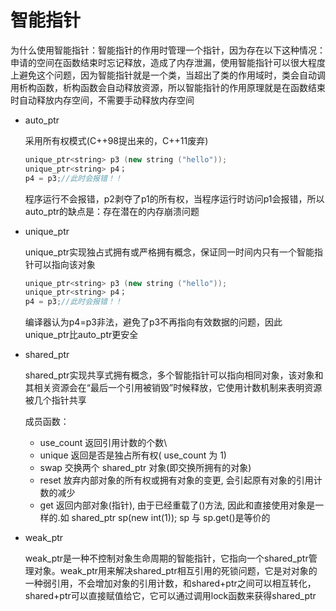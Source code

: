 # 智能指针

为什么使用智能指针：智能指针的作用时管理一个指针，因为存在以下这种情况：申请的空间在函数结束时忘记释放，造成了内存泄漏，使用智能指针可以很大程度上避免这个问题，因为智能指针就是一个类，当超出了类的作用域时，类会自动调用析构函数，析构函数会自动释放资源，所以智能指针的作用原理就是在函数结束时自动释放内存空间，不需要手动释放内存空间  


* auto_ptr

  采用所有权模式(C++98提出来的，C++11废弃)

  ```C++
  unique_ptr<string> p3 (new string ("hello"));   
  unique_ptr<string> p4；                       
  p4 = p3;//此时会报错！！
  ```

  程序运行不会报错，p2剥夺了p1的所有权，当程序运行时访问p1会报错，所以auto_ptr的缺点是：存在潜在的内存崩溃问题

* unique_ptr

  unique_ptr实现独占式拥有或严格拥有概念，保证同一时间内只有一个智能指针可以指向该对象

  ```C++
  unique_ptr<string> p3 (new string ("hello"));   
  unique_ptr<string> p4；                       
  p4 = p3;//此时会报错！！
  ```

  编译器认为p4=p3非法，避免了p3不再指向有效数据的问题，因此unique_ptr比auto_ptr更安全

* shared_ptr

  shared_ptr实现共享式拥有概念，多个智能指针可以指向相同对象，该对象和其相关资源会在“最后一个引用被销毁”时候释放，它使用计数机制来表明资源被几个指针共享

  成员函数：

  * use_count 返回引用计数的个数\
  * unique 返回是否是独占所有权( use_count 为 1)
  * swap 交换两个 shared_ptr 对象(即交换所拥有的对象)
  * reset 放弃内部对象的所有权或拥有对象的变更, 会引起原有对象的引用计数的减少
  * get 返回内部对象(指针), 由于已经重载了()方法, 因此和直接使用对象是一样的.如 shared_ptr<int> sp(new int(1)); sp 与 sp.get()是等价的

* weak_ptr

  weak_ptr是一种不控制对象生命周期的智能指针，它指向一个shared_ptr管理对象。weak_ptr用来解决shared_ptr相互引用的死锁问题，它是对对象的一种弱引用，不会增加对象的引用计数，和shared+ptr之间可以相互转化，shared+ptr可以直接赋值给它，它可以通过调用lock函数来获得shared_ptr
  
